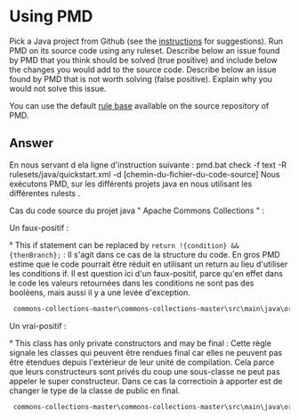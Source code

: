 # Using PMD

Pick a Java project from Github (see the [instructions](../sujet.md) for suggestions). Run PMD on its source code using any ruleset. Describe below an issue found by PMD that you think should be solved (true positive) and include below the changes you would add to the source code. Describe below an issue found by PMD that is not worth solving (false positive). Explain why you would not solve this issue.

You can use the default [rule base](https://github.com/pmd/pmd/blob/master/pmd-java/src/main/resources/rulesets/java/quickstart.xml) available on the source repository of PMD.

## Answer

En nous servant d ela ligne d'instruction suivante : 
 pmd.bat check -f text -R rulesets/java/quickstart.xml -d [chemin-du-fichier-du-code-source]
Nous exécutons PMD, sur les différents projets java en nous utilisant les différentes rulests .

Cas du code source du projet java " Apache Commons Collections " :

Un faux-positif :

° This if statement can be replaced by `return !{condition} && {thenBranch};` : 
Il s'agit dans ce cas de la structure du code. En gros PMD estime que le code pourrait être réduit en utilisant un return au lieu d'utiliser les conditions if. Il est question ici d'un faux-positif, parce qu'en effet dans le code les valeurs retournées dans les conditions ne sont pas des booléens, mais aussi il y a une levée d'exception.

```bash
 commons-collections-master\commons-collections-master\src\main\java\org\apache\commons\collections4\bloomfilter\IndexFilter.java  ligne 75
```



Un vrai-positif :

° This class has only private constructors and may be final : 
Cette règle signale les classes qui peuvent être rendues final car elles ne peuvent pas être étendues depuis l'extérieur de leur unité de compilation. Cela parce que leurs constructeurs sont privés du coup une sous-classe ne peut pas appeler le super constructeur. Dans ce cas la correctioin à apporter est de changer le type de la classe de public en final.  

```bash
 commons-collections-master\commons-collections-master\src\main\java\org\apache\commons\collections4\BagUtils.java  ligne 36
```


